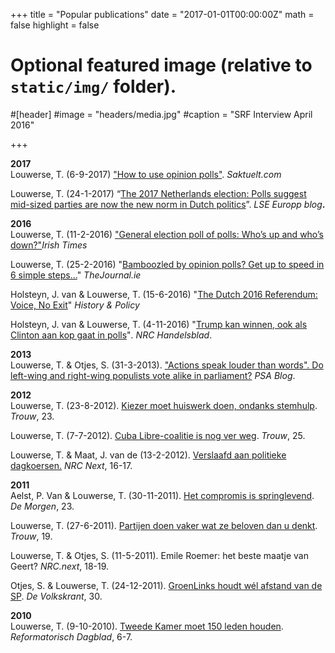 +++
title = "Popular publications"
date = "2017-01-01T00:00:00Z"
math = false
highlight = false

# Optional featured image (relative to `static/img/` folder).
#[header]
#image = "headers/media.jpg"
#caption = "SRF Interview April 2016"

+++

**2017**  
Louwerse, T. (6-9-2017) ["How to use opinion polls"](https://saktuelt.com/2017/09/06/how-to-use-opinion-polls/). _Saktuelt.com_  

Louwerse, T. (24-1-2017) “[The 2017 Netherlands election: Polls suggest mid-sized parties are now the new norm in Dutch politics](http://blogs.lse.ac.uk/europpblog/2017/01/24/2017-netherlands-election-mid-sized-parties-the-new-norm/)”. _LSE Europp blog_**.**  

**2016**  
Louwerse, T. (11-2-2016)  ["General election poll of polls: Who’s up and who’s down?"](http://www.irishtimes.com/news/politics/general-election-poll-of-polls-who-s-up-and-who-s-down-1.2531286)_Irish Times_  

Louwerse, T. (25-2-2016) "[Bamboozled by opinion polls? Get up to speed in 6 simple steps…](http://www.thejournal.ie/readme/polling-general-election-2624258-Feb2016/)" _TheJournal.ie_  

Holsteyn, J. van & Louwerse, T. (15-6-2016) "[The Dutch 2016 Referendum: Voice, No Exit](http://www.historyandpolicy.org/opinion-articles/articles/the-dutch-2016-referendum-voice-no-exit)"  _History & Policy_  

Holsteyn, J. van & Louwerse, T. (4-11-2016) "[Trump kan winnen, ook als Clinton aan kop gaat in polls](https://www.nrc.nl/nieuws/2016/11/03/trump-kan-winnen-ook-als-clinton-aan-kop-gaat-in-polls-5119929-a1530075)"_. NRC Handelsblad_.  

**2013**  
Louwerse, T. & Otjes, S. (31-3-2013). ["Actions speak louder than words". Do left-wing and right-wing populists vote alike in parliament?](http://www.psa.ac.uk/insight-plus/blog/actions-speak-louder-words-do-left-wing-and-right-wing-populists-vote-alike) _PSA Blog_.  

**2012**  
Louwerse, T. (23-8-2012). [Kiezer moet huiswerk doen, ondanks stemhulp](http://www.trouw.nl/tr/nl/4328/Opinie/article/detail/3305194/2012/08/23/Kiezer-moet-huiswerk-doen-ondanks-stemhulp.dhtml). _Trouw_, 23.  

Louwerse, T. (7-7-2012). [Cuba Libre-coalitie is nog ver weg](http://www.trouw.nl/tr/nl/4328/Opinie/article/detail/3283390/2012/07/08/Cuba-Libre-coalitie-is-nog-ver-weg.dhtml). _Trouw_, 25.  

Louwerse, T. & Maat, J. van de (13-2-2012). [Verslaafd aan politieke dagkoersen.](http://www.tomlouwerse.nl/2012/09/neem-peilingen-serieus-dus-overschat-ze.html) _NRC Next_, 16-17.  

**2011**  
Aelst, P. Van & Louwerse, T. (30-11-2011). [Het compromis is springlevend](http://www.demorgen.be/dm/nl/2461/De-Gedachte/article/detail/1355583/2011/11/30/Het-compromis-is-springlevend.dhtml). _De Morgen_, 23.  

Louwerse, T. (27-6-2011). [Partijen doen vaker wat ze beloven dan u denkt](http://www.trouw.nl/tr/nl/4328/Opinie/article/detail/2457891/2011/06/27/Partijen-doen-vaker-wat-ze-beloven-dan-u-denkt.dhtml). _Trouw_, 19.  

Louwerse, T. & Otjes, S. (11-5-2011). Emile Roemer: het beste maatje van Geert? _NRC.next_, 18-19.  

Otjes, S. & Louwerse, T. (24-12-2011). [GroenLinks houdt wél afstand van de SP](http://www.volkskrant.nl/vk/nl/3184/opinie/article/detail/3093205/2011/12/24/GroenLinks-houdt-wel-afstand-van-de-SP.dhtml). _De Volkskrant_, 30.  

**2010**  
Louwerse, T. (9-10-2010). [Tweede Kamer moet 150 leden houden](http://www.tweedekamer.nl/images/Tweede_Kamer_moet_150_leden_houden._118-215184.pdf). _Reformatorisch Dagblad_, 6-7.



